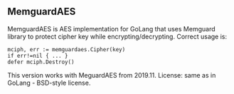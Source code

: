 ## MemguardAES

MemguardAES is AES implementation for GoLang that uses Memguard library to protect cipher key
while encrypting/decrypting. Correct usage is:

```
mciph, err := memguardaes.Cipher(key)
if err!=nil { ... }
defer mciph.Destroy()
```

This version works with MeguardAES from 2019.11.
License: same as in GoLang - BSD-style license.
